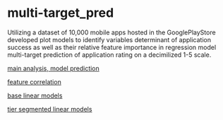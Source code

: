 # multi-target_pred
Utilizing a dataset of 10,000 mobile apps hosted in the GooglePlayStore developed plot models to identify variables determinant of application success as well as their relative feature importance in regression model multi-target prediction of application rating on a decimilized 1-5 scale.

<a href="https://github.com/cspence001/multiclass_pred/blob/main/app_pred/multi_pred.ipynb">main analysis, model prediction</a>

<a href="https://github.com/cspence001/multiclass_pred/blob/main/app_pred/tier_segmentation_correlation.ipynb">feature correlation</a>

<a href="https://github.com/cspence001/multiclass_pred/blob/main/app_pred/base_linear_models.ipynb">base linear models</a>

<a href="https://github.com/cspence001/multiclass_pred/blob/main/app_pred/cluster_linear_models.ipynb">tier segmented linear models</a>
